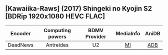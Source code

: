## \[Kawaiika-Raws\] (2017) Shingeki no Kyojin S2 \[BDRip 1920x1080 HEVC FLAC\]

| Encoder  | Computing powers | BDMV Provider | MediaInfo | AniDB |
| :------: | :--------------: | :-----------: | :-------: | :---: |
| DeadNews |    Antreides     |      U2       |   [MI]    | [ADB] |

[adb]: https://anidb.net/anime/10944
[mi]: https://bin.disroot.org/?cd6cf0b88fbdc52a#2938zvCTKEJhN8hZZoLUrfHvxJa3gQhLnhG1koQDiuTo
